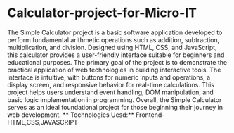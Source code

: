 # Calculator-project-for-Micro-IT
The Simple Calculator project is a basic software application developed to perform fundamental arithmetic operations such as addition, subtraction, multiplication, and division. Designed using HTML, CSS, and JavaScript, this calculator provides a user-friendly interface suitable for beginners and educational purposes. The primary goal of the project is to demonstrate the practical application of web technologies in building interactive tools. The interface is intuitive, with buttons for numeric inputs and operations, a display screen, and responsive behavior for real-time calculations. This project helps users understand event handling, DOM manipulation, and basic logic implementation in programming. Overall, the Simple Calculator serves as an ideal foundational project for those beginning their journey in web development.
**
Technologies Uesd:**
Frontend-HTML,CSS,JAVASCRIPT
